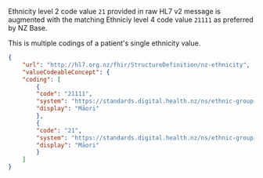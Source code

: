 Ethnicity level 2 code value `21` provided in raw HL7 v2 message is augmented with the matching Ethniciy level 4 code value `21111` as preferred by NZ Base.

This is multiple codings of a patient's single ethnicity value.
```json
{
    "url": "http://hl7.org.nz/fhir/StructureDefinition/nz-ethnicity",
    "valueCodeableConcept": {
    "coding": [
        {
        "code": "21111",
        "system": "https://standards.digital.health.nz/ns/ethnic-group-level-4-code",
        "display": "Māori"
        },
        {
        "code": "21",
        "system": "https://standards.digital.health.nz/ns/ethnic-group-level-2-code",
        "display": "Māori"
        }
    ]
}
```